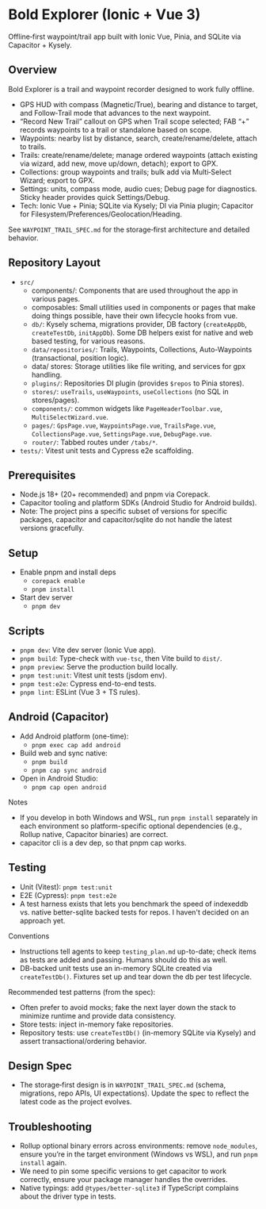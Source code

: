# Bold Explorer (Ionic + Vue 3)

Offline‑first waypoint/trail app built with Ionic Vue, Pinia, and SQLite via Capacitor + Kysely.

## Overview

Bold Explorer is a trail and waypoint recorder designed to work fully offline.

- GPS HUD with compass (Magnetic/True), bearing and distance to target, and Follow‑Trail mode that advances to the next waypoint.
- “Record New Trail” callout on GPS when Trail scope selected; FAB “+” records waypoints to a trail or standalone based on scope.
- Waypoints: nearby list by distance, search, create/rename/delete, attach to trails.
- Trails: create/rename/delete; manage ordered waypoints (attach existing via wizard, add new, move up/down, detach); export to GPX.
- Collections: group waypoints and trails; bulk add via Multi‑Select Wizard; export to GPX.
- Settings: units, compass mode, audio cues; Debug page for diagnostics. Sticky header provides quick Settings/Debug.
- Tech: Ionic Vue + Pinia; SQLite via Kysely; DI via Pinia plugin; Capacitor for Filesystem/Preferences/Geolocation/Heading.

See `WAYPOINT_TRAIL_SPEC.md` for the storage‑first architecture and detailed behavior.

## Repository Layout

- `src/`
  - components/: Components that are used throughout the app in various pages.
  - composables: Small utilities used in components or pages that make doing things possible, have their own lifecycle hooks from vue.
  - `db/`: Kysely schema, migrations provider, DB factory (`createAppDb`, `createTestDb`, `initAppDb`). Some DB helpers exist for native and web based testing, for various reasons.
  - `data/repositories/`: Trails, Waypoints, Collections, Auto-Waypoints (transactional, position logic).
  - data/ stores: Storage utilities like file writing, and services for gpx handling.
  - `plugins/`: Repositories DI plugin (provides `$repos` to Pinia stores).
  - `stores/`: `useTrails`, `useWaypoints`, `useCollections` (no SQL in stores/pages).
  - `components/`: common widgets like `PageHeaderToolbar.vue`, `MultiSelectWizard.vue`.
  - `pages/`: `GpsPage.vue`, `WaypointsPage.vue`, `TrailsPage.vue`, `CollectionsPage.vue`, `SettingsPage.vue`, `DebugPage.vue`.
  - `router/`: Tabbed routes under `/tabs/*`.
- `tests/`: Vitest unit tests and Cypress e2e scaffolding.

## Prerequisites

- Node.js 18+ (20+ recommended) and pnpm via Corepack.
- Capacitor tooling and platform SDKs (Android Studio for Android builds).
- Note: The project pins a specific subset of versions for specific packages, capacitor and capacitor/sqlite do not handle the latest versions gracefully.

## Setup

- Enable pnpm and install deps
  - `corepack enable`
  - `pnpm install`
- Start dev server
  - `pnpm dev`

## Scripts

- `pnpm dev`: Vite dev server (Ionic Vue app).
- `pnpm build`: Type-check with `vue-tsc`, then Vite build to `dist/`.
- `pnpm preview`: Serve the production build locally.
- `pnpm test:unit`: Vitest unit tests (jsdom env).
- `pnpm test:e2e`: Cypress end-to-end tests.
- `pnpm lint`: ESLint (Vue 3 + TS rules).

## Android (Capacitor)

- Add Android platform (one-time):
  - `pnpm exec cap add android`
- Build web and sync native:
  - `pnpm build`
  - `pnpm cap sync android`
- Open in Android Studio:
  - `pnpm cap open android`

Notes

- If you develop in both Windows and WSL, run `pnpm install` separately in each environment so platform-specific optional dependencies (e.g., Rollup native, Capacitor binaries) are correct.
- capacitor cli is a dev dep, so that pnpm cap works.

## Testing

- Unit (Vitest): `pnpm test:unit`
- E2E (Cypress): `pnpm test:e2e`
- A test harness exists that lets you benchmark the speed of indexeddb vs. native better-sqlite backed tests for repos. I haven't decided on an approach yet.

Conventions

- Instructions tell agents to keep `testing_plan.md` up-to-date; check items as tests are added and passing. Humans should do this as well.
- DB-backed unit tests use an in-memory SQLite created via `createTestDb()`. Fixtures set up and tear down the db per test lifecycle.

Recommended test patterns (from the spec):

- Often prefer to avoid mocks; fake the next layer down the stack to minimize runtime and provide data consistency.
- Store tests: inject in-memory fake repositories.
- Repository tests: use `createTestDb()` (in-memory SQLite via Kysely) and assert transactional/ordering behavior.

## Design Spec

- The storage‑first design is in `WAYPOINT_TRAIL_SPEC.md` (schema, migrations, repo APIs, UI expectations). Update the spec to reflect the latest code as the project evolves.

## Troubleshooting

- Rollup optional binary errors across environments: remove `node_modules`, ensure you’re in the target environment (Windows vs WSL), and run `pnpm install` again.
- We need to pin some specific versions to get capacitor to work correctly, ensure your package manager handles the overrides.
- Native typings: add `@types/better-sqlite3` if TypeScript complains about the driver type in tests.
